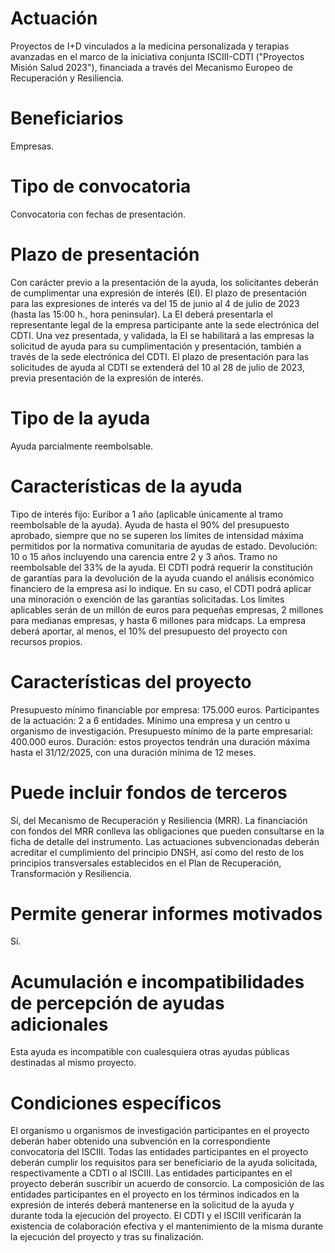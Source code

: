 # Actuación
Proyectos de I+D vinculados a la medicina personalizada y terapias avanzadas en el marco de la iniciativa conjunta ISCIII-CDTI ("Proyectos Misión Salud 2023"), financiada a través del Mecanismo Europeo de Recuperación y Resiliencia.

# Beneficiarios
Empresas.

# Tipo de convocatoria
Convocatoria con fechas de presentación.

# Plazo de presentación
Con carácter previo a la presentación de la ayuda, los solicitantes deberán de cumplimentar una expresión de interés (EI).
El plazo de presentación para las expresiones de interés va del 15 de junio al 4 de julio de 2023 (hasta las 15:00 h., hora peninsular).
La EI deberá presentarla el representante legal de la empresa participante ante la sede electrónica del CDTI.
Una vez presentada, y validada, la EI se habilitará a las empresas la solicitud de ayuda para su cumplimentación y presentación, también a través de la sede electrónica del CDTI.
El plazo de presentación para las solicitudes de ayuda al CDTI se extenderá del 10 al 28 de julio de 2023, previa presentación de la expresión de interés.

# Tipo de la ayuda
Ayuda parcialmente reembolsable.

# Características de la ayuda
Tipo de interés fijo: Euribor a 1 año (aplicable únicamente al tramo reembolsable de la ayuda).
Ayuda de hasta el 90% del presupuesto aprobado, siempre que no se superen los límites de intensidad máxima permitidos por la normativa comunitaria de ayudas de estado.
Devolución: 10 o 15 años incluyendo una carencia entre 2 y 3 años.
Tramo no reembolsable del 33% de la ayuda.
El CDTI podrá requerir la constitución de garantías para la devolución de la ayuda cuando el análisis económico financiero de la empresa así lo indique.
En su caso, el CDTI podrá aplicar una minoración o exención de las garantías solicitadas. Los límites aplicables serán de un millón de euros para pequeñas empresas, 2 millones para medianas empresas, y hasta 6 millones para midcaps.
La empresa deberá aportar, al menos, el 10% del presupuesto del proyecto con recursos propios.

# Características del proyecto
Presupuesto mínimo financiable por empresa: 175.000 euros.
Participantes de la actuación: 2 a 6 entidades. Mínimo una empresa y un centro u organismo de investigación.
Presupuesto mínimo de la parte empresarial: 400.000 euros.
Duración: estos proyectos tendrán una duración máxima hasta el 31/12/2025, con una duración mínima de 12 meses.

# Puede incluir fondos de terceros
Sí, del Mecanismo de Recuperación y Resiliencia (MRR).
La financiación con fondos del MRR conlleva las obligaciones que pueden consultarse en la ficha de detalle del instrumento.
Las actuaciones subvencionadas deberán acreditar el cumplimiento del principio DNSH, así como del resto de los principios transversales establecidos en el Plan de Recuperación, Transformación y Resiliencia.

# Permite generar informes motivados
Sí.

# Acumulación e incompatibilidades de percepción de ayudas adicionales
Esta ayuda es incompatible con cualesquiera otras ayudas públicas destinadas al mismo proyecto.

# Condiciones específicos
El organismo u organismos de investigación participantes en el proyecto deberán haber obtenido una subvención en la correspondiente convocatoria del ISCIII.
Todas las entidades participantes en el proyecto deberán cumplir los requisitos para ser beneficiario de la ayuda solicitada, respectivamente a CDTI o al ISCIII.
Las entidades participantes en el proyecto deberán suscribir un acuerdo de consorcio.
La composición de las entidades participantes en el proyecto en los términos indicados en la expresión de interés deberá mantenerse en la solicitud de la ayuda y durante toda la ejecución del proyecto.
El CDTI y el ISCIII verificarán la existencia de colaboración efectiva y el mantenimiento de la misma durante la ejecución del proyecto y tras su finalización.

